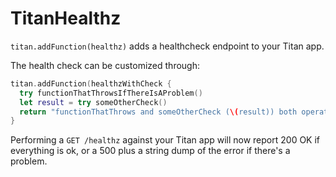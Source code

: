 # TitanHealthz
`titan.addFunction(healthz)` adds a healthcheck endpoint to your Titan app.

The health check can be customized through:

```swift
titan.addFunction(healthzWithCheck {
  try functionThatThrowsIfThereIsAProblem()
  let result = try someOtherCheck()
  return "functionThatThrows and someOtherCheck (\(result)) both operating normally."
}
```

Performing a `GET /healthz` against your Titan app will now report 200 OK if everything is ok, or a 500 plus a string dump of the error if there's a problem.

